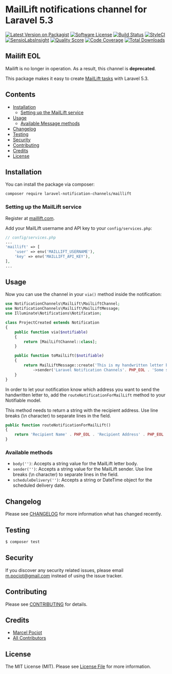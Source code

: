 # MailLift notifications channel for Laravel 5.3

[![Latest Version on Packagist](https://img.shields.io/packagist/v/laravel-notification-channels/maillift.svg?style=flat-square)](https://packagist.org/packages/laravel-notification-channels/maillift)
[![Software License](https://img.shields.io/badge/license-MIT-brightgreen.svg?style=flat-square)](LICENSE.md)
[![Build Status](https://img.shields.io/travis/laravel-notification-channels/maillift/master.svg?style=flat-square)](https://travis-ci.org/laravel-notification-channels/maillift)
[![StyleCI](https://styleci.io/repos/66273929/shield)](https://styleci.io/repos/65743131)
[![SensioLabsInsight](https://img.shields.io/sensiolabs/i/483b38bc-e579-4661-8a97-a469e1e24988.svg?style=flat-square)](https://insight.sensiolabs.com/projects/483b38bc-e579-4661-8a97-a469e1e24988)
[![Quality Score](https://img.shields.io/scrutinizer/g/laravel-notification-channels/maillift.svg?style=flat-square)](https://scrutinizer-ci.com/g/laravel-notification-channels/maillift)
[![Code Coverage](https://img.shields.io/scrutinizer/coverage/g/laravel-notification-channels/maillift/master.svg?style=flat-square)](https://scrutinizer-ci.com/g/laravel-notification-channels/maillift/?branch=master)
[![Total Downloads](https://img.shields.io/packagist/dt/laravel-notification-channels/maillift.svg?style=flat-square)](https://packagist.org/packages/laravel-notification-channels/maillift)

## Mailift EOL

Mailift is no longer in operation. As a result, this channel is **deprecated**.


This package makes it easy to create [MailLift tasks](https://maillift.com/) with Laravel 5.3.

## Contents

- [Installation](#installation)
    - [Setting up the MailLift service](#setting-up-the-maillift-service)
- [Usage](#usage)
	- [Available Message methods](#available-message-methods)
- [Changelog](#changelog)
- [Testing](#testing)
- [Security](#security)
- [Contributing](#contributing)
- [Credits](#credits)
- [License](#license)


## Installation

You can install the package via composer:

``` bash
composer require laravel-notification-channels/maillift
```

### Setting up the MailLift service

Register at [maillift.com](https://maillift.com).

Add your MailLift username and API key to your `config/services.php`:

```php
// config/services.php
...
'maillift' => [
    'user' => env('MAILLIFT_USERNAME'),
    'key' => env('MAILLIFT_API_KEY'),
],
...
```

## Usage

Now you can use the channel in your `via()` method inside the notification:

``` php
use NotificationChannels\MailLift\MailLiftChannel;
use NotificationChannels\MailLift\MailLiftMessage;
use Illuminate\Notifications\Notification;

class ProjectCreated extends Notification
{
    public function via($notifiable)
    {
        return [MailLiftChannel::class];
    }

    public function toMailLift($notifiable)
    {
        return MailLiftMessage::create('This is my handwritten letter body')
            ->sender('Laravel Notification Channels'. PHP_EOL . 'Some street 123');
    }
}
```

In order to let your notification know which address you want to send the handwritten letter to, add the `routeNotificationForMailLift` method to your Notifiable model.

This method needs to return a string with the recipient address. Use line breaks (\n character) to separate lines in the field.

```php
public function routeNotificationForMailLift()
{
    return 'Recipient Name' . PHP_EOL . 'Recipient Address' . PHP_EOL . 'Recipient State / Postal Code';
}
```

### Available methods

- `body('')`: Accepts a string value for the MailLift letter body.
- `sender('')`: Accepts a string value for the MailLift sender. Use line breaks (\n character) to separate lines in the field.
- `scheduleDelivery('')`: Accepts a string or DateTime object for the scheduled delivery date.


## Changelog

Please see [CHANGELOG](CHANGELOG.md) for more information what has changed recently.

## Testing

``` bash
$ composer test
```

## Security

If you discover any security related issues, please email m.pociot@gmail.com instead of using the issue tracker.

## Contributing

Please see [CONTRIBUTING](CONTRIBUTING.md) for details.

## Credits

- [Marcel Pociot](https://github.com/mpociot)
- [All Contributors](../../contributors)

## License

The MIT License (MIT). Please see [License File](LICENSE.md) for more information.
